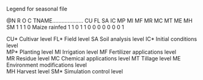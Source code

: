 Legend for seasonal file

@N R O C TNAME.................... CU FL SA IC MP MI MF MR MC MT ME MH SM
 1 1 1 0 Maize rainfed              1  1  0  1  1  0  0  0  0  0  0  0  1



CU*       Cultivar level 
FL*       Field level
SA        Soil analysis level
IC*       Initial conditions level  
MP*       Planting level 
MI        Irrigation level 
MF        Fertilizer applications level  
MR        Residue level
MC        Chemical applications level 
MT        Tillage level
ME        Environment modifications level   
MH        Harvest level 
SM*       Simulation control level                       
